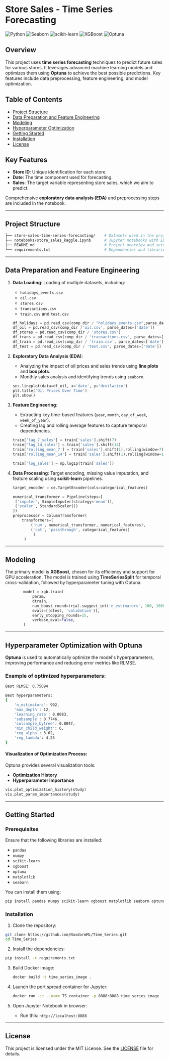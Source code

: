 # Store Sales - Time Series Forecasting

![Python](https://img.shields.io/badge/Python-3.11-brightgreen)
![Seaborn](https://img.shields.io/badge/Seaborn-v0.13.2-blue)
![scikit-learn](https://img.shields.io/badge/scikit--learn-v1.5.1-yellow)
![XGBoost](https://img.shields.io/badge/XGBoost-v2.1.0-red)
![Optuna](https://img.shields.io/badge/Optuna-v3.0.0-orange)

## Overview

This project uses **time series forecasting** techniques to predict future sales for various stores. It leverages advanced machine learning models and optimizes them using **Optuna** to achieve the best possible predictions. Key features include data preprocessing, feature engineering, and model optimization.

## Table of Contents

- [Project Structure](#project-structure)
- [Data Preparation and Feature Engineering](#data-preparation-and-feature-engineering)
- [Modeling](#modeling)
- [Hyperparameter Optimization](#hyperparameter-optimization-with-optuna)
- [Getting Started](#getting-started)
- [Installation](#installation)
- [License](#license)

## Key Features

- **Store ID**: Unique identification for each store.
- **Date**: The time component used for forecasting.
- **Sales**: The target variable representing store sales, which we aim to predict.
  
Comprehensive **exploratory data analysis (EDA)** and preprocessing steps are included in the notebook.

---

## Project Structure

```bash
├── store-sales-time-series-forecasting/    # Datasets used in the project
├── notebooks/store_sales_kaggle.ipynb      # Jupyter notebooks with EDA and modeling
├── README.md                               # Project overview and setup
└── requirements.txt                        # Dependencies and libraries
```

---

## Data Preparation and Feature Engineering

1. **Data Loading**: Loading of multiple datasets, including:
    - `holidays_events.csv`
    - `oil.csv`
    - `stores.csv`
    - `transactions.csv`
    - `train.csv` and `test.csv`

   ```python
   df_holidays = pd.read_csv(comp_dir / "holidays_events.csv",parse_dates=['date'])
   df_oil = pd.read_csv(comp_dir /'oil.csv', parse_dates=['date'])
   df_stores = pd.read_csv(comp_dir / 'stores.csv')
   df_trans = pd.read_csv(comp_dir / 'transactions.csv', parse_dates=['date'])
   df_train = pd.read_csv(comp_dir / 'train.csv', parse_dates=['date'])
   df_test = pd.read_csv(comp_dir / 'test.csv', parse_dates=['date'])
   ```

2. **Exploratory Data Analysis (EDA)**:
   - Analyzing the impact of oil prices and sales trends using **line plots** and **box plots**.
   - Monthly sales analysis and identifying trends using `seaborn`.

   ```python
   sns.lineplot(data=df_oil, x='date', y='dcoilwtico')
   plt.title('Oil Prices Over Time')
   plt.show()
   ```

3. **Feature Engineering**:
   - Extracting key time-based features (`year`, `month`, `day_of_week`, `week_of_year`).
   - Creating lag and rolling average features to capture temporal dependencies.

   ```python
   train['lag_7_sales'] = train['sales'].shift(7)
   train['lag_14_sales'] = train['sales'].shift(14)
   train['rolling_mean_7'] = train['sales'].shift(1).rolling(window=7).mean()
   train['rolling_mean_14'] = train['sales'].shift(1).rolling(window=14).mean()

   train['log_sales'] = np.log1p(train['sales'])
   ```

4. **Data Processing**: Target encoding, missing value imputation, and feature scaling using **scikit-learn** pipelines.

   ```python
   target_encoder = ce.TargetEncoder(cols=categorical_features)

   numerical_transformer = Pipeline(steps=[
    ('imputer', SimpleImputer(strategy='mean')),
    ('scaler', StandardScaler())
   ])
   preprocessor = ColumnTransformer(
       transformers=[
           ('num', numerical_transformer, numerical_features),
           ('cat', 'passthrough', categorical_features)
            ]
        )
   
   ```

---

## Modeling

The primary model is **XGBoost**, chosen for its efficiency and support for GPU acceleration. The model is trained using **TimeSeriesSplit** for temporal cross-validation, followed by hyperparameter tuning with Optuna.

```python
        model = xgb.train(
            param, 
            dtrain,
            num_boost_round=trial.suggest_int('n_estimators', 100, 1000),
            evals=[(dtest, 'validation')],
            early_stopping_rounds=15,
            verbose_eval=False,
        )
```

---

## Hyperparameter Optimization with Optuna

**Optuna** is used to automatically optimize the model's hyperparameters, improving performance and reducing error metrics like RLMSE.

### Example of optimized hyperparameters:

```bash
Best RLMSE: 0.75094

Best hyperparameters:
{
    'n_estimators': 992,
    'max_depth': 12,
    'learning_rate': 0.0083,
    'subsample': 0.7746,
    'colsample_bytree': 0.8047,
    'min_child_weight': 6,
    'reg_alpha': 3.62,
    'reg_lambda': 4.25
}
```

#### Visualization of Optimization Process:

Optuna provides several visualization tools:
- **Optimization History**
- **Hyperparameter Importance**

```python
vis.plot_optimization_history(study)
vis.plot_param_importances(study)
```

---

## Getting Started

### Prerequisites

Ensure that the following libraries are installed:
- `pandas`
- `numpy`
- `scikit-learn`
- `xgboost`
- `optuna`
- `matplotlib`
- `seaborn`

You can install them using:

```bash
pip install pandas numpy scikit-learn xgboost matplotlib seaborn optuna
```

### Installation

1. Clone the repository:

```bash
git clone https://github.com/NasdormML/Time_Series.git
cd Time_Series
```

2. Install the dependencies:

```bash
pip install -r requirements.txt
```

3. Build Docker image:
   ```bash
   docker build -t time_series_image .
   ```

4. Launch the port spread container for Jupyter:
   ```bash
   docker run -it --name TS_container -p 8888:8888 time_series_image
   ```

5. Open Jupyter Notebook in browser:
   - Run this: `http://localhost:8888`
---

## License

This project is licensed under the MIT License. See the [LICENSE](LICENSE) file for details.
